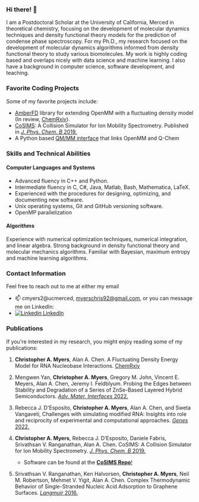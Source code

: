 ### Hi there! 👋

I am a Postdoctoral Scholar at the University of California, Merced in theoretical chemistry, focusing on the development of molecular dynamics techniques and density functional theory models for the prediction of condense phase spectroscopy. For my Ph.D., my research focused on the development of molecular dynamics algorithms informed from density functional theory to study various biomolecules. My work is highly coding based and overlaps nicely with data science and machine learning. I also have a background in computer science, software development, and teaching.

### Favorite Coding Projects
Some of my favorite projects include:
* [AmberFD](https://github.com/ChristopherAMyers/AmberFD) library for extending OpenMM with a fluctuating density model (In review, [ChemRxiv](https://doi.org/10.26434/chemrxiv-2023-1rvh3)).
* [CoSIMS](https://github.com/ChristopherAMyers/CoSIMS): A Collision Simulator for Ion Mobility Spectrometry. Published in [*J. Phys. Chem. B* 2019.](https://doi.org/10.1021/acs.jpcb.9b01018)
* A Python based [QM/MM interface](https://github.com/ChristopherAMyers/QM_MM_Simulations) that links OpenMM and Q-Chem

### Skills and Technical Abilities
#### Computer Languages and Systems
* Advanced fluency in C++ and Python.
* Intermediate fluency in C, C#, Java, Matlab, Bash, Mathematica, LaTeX.
* Experienced with the procedures for designing, optimizing, and documenting new software.
* Unix operating systems, Git and GitHub versioning software.
* OpenMP parallelization

#### Algorithms
Experience with numerical optimization techniques, numerical integration, and linear algebra.
Strong background in density functional theory and molecular mechanics algorithms.
Familiar with Bayesian, maximum entropy and machine learning algorithms.

### Contact Information
Feel free to reach out to me at either my email
* 📫 cmyers2@ucmerced, myerschris92@gmail.com, or you can message me on LinkedIn:
* [![Linkedin](https://i.stack.imgur.com/gVE0j.png) LinkedIn](https://www.linkedin.com/in/christopher-myers-35b598125/)

### Publications
If you're interested in my research, you might enjoy reading some of my publications:

1. **Christopher A. Myers**, Alan A. Chen. A Fluctuating Density Energy Model for RNA Nucleobase Interactions. [ChemRxiv](https://doi.org/10.26434/chemrxiv-2023-1rvh3)

2. Mengwen Yan, **Christopher A. Myers**, Gregory M. John, Vincent E. Meyers, Alan A. Chen, Jeremy I. Feldblyum. Probing the Edges between Stability and Degradation of a Series of ZnSe-Based Layered Hybrid Semiconductors. [*Adv. Mater. Interfaces* 2022.](https://doi.org/10.1002/admi.202200347)

3. Rebecca J. D'Esposito, **Christopher A. Myers**, Alan A. Chen, and Sweta Vangaveti, Challenges with simulating modified RNA: Insights into role and reciprocity of experimental and computational approaches. [*Genes* 2022.](https://doi.org/10.3390/genes13030540)

4. **Christopher A. Myers**, Rebecca J. D’Esposito, Daniele Fabris, Srivathsan V. Ranganathan, Alan A. Chen. CoSIMS: A Collision Simulator for Ion Mobility Spectrometry. [*J. Phys. Chem. B* 2019.](https://doi.org/10.1021/acs.jpcb.9b01018)
    - Software can be found at the [**CoSIMS Repo**!](https://github.com/ChristopherAMyers/CoSIMS)

5. Srivathsan V. Ranganathan, Ken Halvorsen, **Christopher A. Myers**, Neil M. Robertson, Mehmet V. Yigit, Alan A. Chen. Complex Thermodynamic Behavior of Single-Stranded Nucleic Acid Adsorption to Graphene Surfaces. [*Langmuir* 2016.](https://doi.org/10.1021/acs.langmuir.6b00456)



<!--
**ChristopherAMyers/ChristopherAMyers** is a ✨ _special_ ✨ repository because its `README.md` (this file) appears on your GitHub profile.

Here are some ideas to get you started:

- 🔭 I’m currently working on ...
- 🌱 I’m currently learning ...
- 👯 I’m looking to collaborate on ...
- 🤔 I’m looking for help with ...
- 💬 Ask me about ...
- 📫 How to reach me: ...
- 😄 Pronouns: ...
- ⚡ Fun fact: ...
-->
